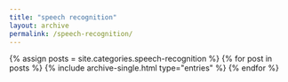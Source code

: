 ```yaml
---
title: "speech recognition"
layout: archive
permalink: /speech-recognition/
---
```

{% assign posts = site.categories.speech-recognition %}
{% for post in posts %}
  {% include archive-single.html type="entries" %}
{% endfor %}

